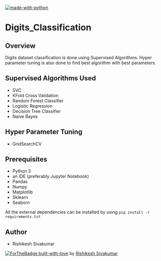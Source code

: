 [![made-with-python](https://img.shields.io/badge/Made%20with-Python-1f425f.svg)](https://www.python.org/)

# Digits_Classification

## Overview
Digits dataset classification is done using Supervised Algorithms. Hyper parameter tuning is also done to find best algorithm with best parameters.

## Supervised Algorithms Used
* SVC
* KFold Cross Validation
* Random Forest Classifier
* Logistic Regression
* Decision Tree Classifier
* Naive Bayes

## Hyper Parameter Tuning
* GridSearchCV

## Prerequisites
* Python 3 
* an IDE (preferably Jupyter Notebook)
* Pandas 
* Numpy 
* Matplotlib 
* Sklearn 
* Seaborn

All the external dependencies can be installed by using ```pip install -r requirements.txt```

## Author
* Rishikesh Sivakumar

[![ForTheBadge built-with-love](http://ForTheBadge.com/images/badges/built-with-love.svg)](https://GitHub.com/Naereen/) by [Rishikesh Sivakumar](https://www.linkedin.com/in/rishikesh-sivakumar-1a166a18b/)
